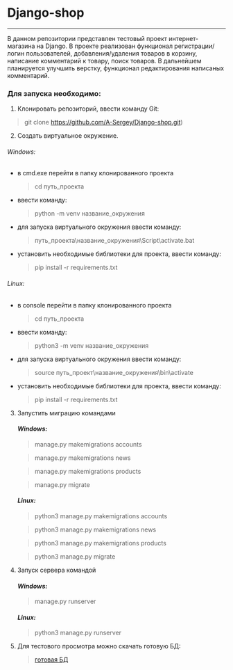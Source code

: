 # **Django-shop**
---
В данном репозитории представлен тестовый проект интернет-магазина на Django.
В проекте реализован функционал регистрации/логин пользователей,
добавления/удаления товаров в корзину, написание комментарий к товару,
поиск товаров. В дальнейшем планируется улучшить верстку, функционал редактирования написаных комментарий.


### **Для запуска необходимо:**
1. Клонировать репозиторий, ввести команду Git:
> git clone https://github.com/A-Sergey/Django-shop.git)

2. Создать виртуальное окружение.
###### *Windows:*
* в cmd.exe перейти в папку клонированного проекта
	> cd путь_проекта
* ввести команду:
	>python -m venv название_окружения
* для запуска виртуального окружения ввести команду: 
	>путь_проекта\название_окружения\Script\activate.bat
* установить необходимые библиотеки для проекта, ввести команду:
	>pip install -r requirements.txt
###### *Linux:*  
* в console перейти в папку клонированного проекта
  > cd путь_проекта
* ввести команду:
	> python3 -m venv название_окружения
* для запуска виртуального окружения ввести команду:
	> source путь_проект\название_окружения\bin\activate
* установить необходимые библиотеки для проекта, ввести команду:
	> pip install -r requirements.txt
3. Запустить миграцию командами
	#### *Windows:*
	> manage.py makemigrations accounts

	> manage.py makemigrations news

	> manage.py makemigrations products

	> manage.py migrate
	#### *Linux:*
	> python3 manage.py makemigrations accounts

	> python3 manage.py makemigrations news

	> python3 manage.py makemigrations products
	
	> python3 manage.py migrate
4. Запуск сервера командой
	#### *Windows:*
	> manage.py runserver
	#### *Linux:*
	> python3 manage.py runserver
5. Для тестового просмотра можно скачать готовую БД:
	> [готовая БД](https://drive.google.com/file/d/11mCdYFi2Fth4Rr70mVeiZkvEHkusWq0Z/view?usp=sharing "Готовая БД")
		 
